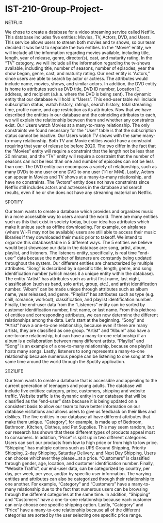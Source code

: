 # IST-210-Group-Project-

NETFLIX

We chose to create a database for a video streaming service called Netflix. This database includes five entities: Movies, TV, Actors, DVD, and Users. This service allows users to stream both movies and tv shows, so our team decided it was best to separate the two entities. In the “Movie” entity, we will include all the information regarding movies available, including title, length, year of release, genre, director(s), cast, and maturity rating. In the “TV” category, we will include all the information regarding the tv-shows available, including title, number of seasons, number of episodes, year the show began, genre, cast, and maturity rating. Our next entity is “Actors,” since users are able to search by actor or actress. The attributes would include name, movies, shows, and similar actors. In addition, the DVD entity is home to attributes such as DVD title, DVD ID number, Location ID, address, and recipient (a.k.a. where the DVD is being sent). The dynamic entity that our database will hold is “Users”. This end-user table will include subscription status, watch history, ratings, search history, total streaming time, profile name, and age restriction as its attributes.
Now that we have described the entities in our database and the coinciding attributes to each, we will explain the relationship between them and whether any constraints exist. Our Users watch Movies at a many-to-many relationship. The only constraints we found necessary for the “User” table is that the subscription status cannot be inactive. Our Users watch TV shows with the same many-to-many relationship. Both TV and Movie entities would have a constraint requiring that year of release be before 2020. The two differ in the fact that the “Movies” entity will require a constraint that the length not be less than 20 minutes, and the “TV” entity will require a constraint that the number of seasons can not be less than one and number of episodes can not be less than one. The DVD entity can encompass a variety of relationships, such as many DVDs to one user or one DVD to one user (1:1 or M:M).  Lastly, Actors can appear in Movies and TV shows at a many-to-many relationship, and have no constraints. The “Actors” entity does not have constraints since Netflix still includes actors and actresses in the database and search results, even if he or she does not have any streaming material on Netflix. 

 SPOTIFY

Our team wants to create a database which provides and organizes music in a more accessible way to users around the world. There are many entities such as this that exist in society today, but our idea has attributes which make it unique such as offline downloading. For example, on airplanes (where Wi-Fi may not be available) users are still able to access their music libraries if they downloaded their music prior to takeoff. We intend to organize this database/table in 5 different ways. The 5 entities we believe would best showcase our data in the database are: song, artist, album, playlist, and listeners. The listeners entity, specifically, is real time “end-user” data because the number of listeners are constantly being updated throughout the system. Our different entities are characterized by multiple attributes. “Song” is described by a specific title, length, genre, and song identification number (which makes it a unique entity within the database). The entity “Artist” has attributes such as artist first name, last night, classification (such as band, solo artist, group, etc.), and artist identification number. “Album” can be made unique through attributes such as album name, year released, and genre. “Playlist” has attributes such as type (e.g. chill, romance, workout), classification, and playlist identification number. Finally, the end-user data from the “Listeners” entity can be sorted by customer identification number, first name, or last name. 
From this plethora of entities and corresponding attributes, we can now determine the different relationships among the data. Let's start at the beginning. “Song” and “Artist” have a one-to-one relationship, because even if there are many artists, they are classified as one group. “Artist” and “Album” also have a one-to-one relationship, but can have a many-to-one relationship if an album is a collaboration between many different artists. “Playlist” and “Song” is an example of a one-to-many relationship, because one playlist hosts many songs. Lastly, listeners to song represents a many-to-one relationship because numerous people can be listening to one song at the same time around the world through the Spotify application. 

2021LIFE

Our team wants to create a database that is accessible and appealing to the current generation of teenagers and young adults. The database will include five entities: category, price, customers, shipping and website traffic. Website traffic is the dynamic entity in our database that will be classified as the “end-user” data because it is being updated on a consistent basis to allow our team to have better information on our database visitations and allows users to give us feedback on their likes and dislikes. The five entities in our database all have different attributes that make them unique. “Category”, for example, is made up of Bedroom, Bathroom, Kitchen, Clothes, and Pet Supplies. This may seem random, but our research has shown that these different types of products appeal most to consumers. In addition, “Price” is split up in two different categories. Users can sort our products from low to high price or from high to low price. “Shipping” has multiple options such as UPS Ground Shipping, Priority Shipping, 2-day Shipping, Saturday Delivery, and Next Day Shipping. Users can choose whichever they please...at a price. “Customers” is classified through gender, age, location, and customer identification number. Finally, “Website Traffic”, our end-user data, can be categorized by country, per day, per week, per year, and/or by specific user information.
The varying entities and attributes can also be categorized through their relationship to one another. For example, “Category” and “Customers” have a many-to-many relationship due to the fact that numerous users can be browsing through the different categories at the same time. In addition, “Shipping” and “Customers” have a one-to-one relationship because each customer can only choose one specific shipping option. Lastly, “Category” and “Price” have a many-to-one relationship because all of the different categories are sorted by the user selecting one specific price range.




